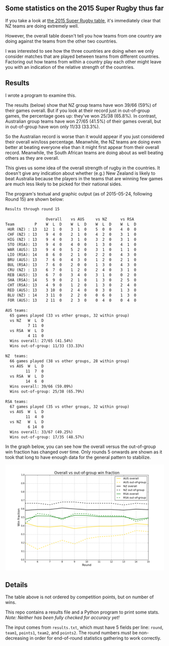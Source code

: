 ## Some statistics on the 2015 Super Rugby thus far

If you take a look at
[the 2015 Super Rugby table](http://www.smh.com.au/rugby-union/super-rugby/ladder),
it's immediately clear that NZ teams are doing extremely well.

However, the overall table doesn't tell you how teams from one country are
doing against the teams from the other two countries.

I was interested to see how the three countries are doing when we only
consider matches that are played between teams from different countries.
Factoring out how teams from within a country play each other might leave
you with an indication of the relative strength of the countries.

## Results

I wrote a program to examine this.

The results (below) show that NZ group teams have won 39/66 (59%) of their
games overall. But if you look at their record just in out-of-group games,
the percentage goes up: they've won 25/38 (65.8%). In contrast, Australian
group teams have won 27/65 (41.5%) of their games overall, but in
out-of-group have won only 11/33 (33.3%).

So the Australian record is worse than it would appear if you just
considered their overall win/loss percentage.  Meanwhile, the NZ teams are
doing even better at beating everyone else than it might first appear from
their overall record. Meanwhile, the South African teams are doing about as
well beating others as they are overall.

This gives us some idea of the overall strength of rugby in the countries.
It doesn't give any indication about whether (e.g.) New Zealand is likely
to beat Australia because the players in the teams that are winning few
games are much less likely to be picked for their national sides.

The program's textual and graphic output (as of 2015-05-24, following Round
15) are shown below:

```
Results through round 15

                  Overall    vs AUS     vs NZ      vs RSA
Team         P    W  L  D    W  L  D    W  L  D    W  L  D
 HUR (NZ) : 13   12  1  0    3  1  0    5  0  0    4  0  0
 CHF (NZ) : 13    9  4  0    2  1  0    4  2  0    3  1  0
 HIG (NZ) : 13    9  4  0    3  1  0    3  2  0    3  1  0
 STO (RSA): 13    9  4  0    4  0  0    1  3  0    4  1  0
 WAR (AUS): 13    9  4  0    5  2  0    3  1  0    1  1  0
 LIO (RSA): 14    8  6  0    2  1  0    2  2  0    4  3  0
 BRU (AUS): 13    7  6  0    4  3  0    1  2  0    2  1  0
 BUL (RSA): 13    7  6  0    2  0  0    1  3  0    4  3  0
 CRU (NZ) : 13    6  7  0    1  2  0    2  4  0    3  1  0
 REB (AUS): 13    6  7  0    3  4  0    3  1  0    0  2  0
 SHA (RSA): 14    5  9  0    2  1  0    1  3  0    2  5  0
 CHT (RSA): 13    4  9  0    1  2  0    1  3  0    2  4  0
 RED (AUS): 13    3 10  0    2  4  0    0  3  0    1  3  0
 BLU (NZ) : 14    3 11  0    2  2  0    0  6  0    1  3  0
 FOR (AUS): 13    2 11  0    2  3  0    0  4  0    0  4  0

AUS teams:
  65 games played (33 vs other groups, 32 within group)
  vs NZ   W  L  D
          7 11  0
  vs RSA  W  L  D
          4 11  0
  Wins overall: 27/65 (41.54%)
  Wins out-of-group: 11/33 (33.33%)

NZ  teams:
  66 games played (38 vs other groups, 28 within group)
  vs AUS  W  L  D
         11  7  0
  vs RSA  W  L  D
         14  6  0
  Wins overall: 39/66 (59.09%)
  Wins out-of-group: 25/38 (65.79%)

RSA teams:
  67 games played (35 vs other groups, 32 within group)
  vs AUS  W  L  D
         11  4  0
  vs NZ   W  L  D
          6 14  0
  Wins overall: 33/67 (49.25%)
  Wins out-of-group: 17/35 (48.57%)
```

In the graph below, you can see how the overall versus the out-of-group win
fraction has changed over time. Only rounds 5 onwards are shown as it took
that long to have enough data for the general pattern to stabilize.

<img src="graph.png"/>

## Details

The table above is not ordered by competition points, but on number of
wins.

This repo contains a results file and a Python program to print some
stats.  *Note: Neither has been fully checked for accuracy yet!*

The input comes from `results.txt`, which must have 5 fields per line:
`round`, `team1`, `points1`, `team2`, and `points2`. The round numbers
*must* be non-decreasing in order for end-of-round statistics gathering to
work correctly.
